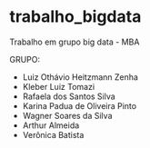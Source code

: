 # trabalho_bigdata
Trabalho em grupo big data - MBA

GRUPO:
- Luiz Othávio Heitzmann Zenha
- Kleber Luiz Tomazi
- Rafaela dos Santos Silva
- Karina Padua de Oliveira Pinto
- Wagner Soares da Silva
- Arthur Almeida
- Verônica Batista
